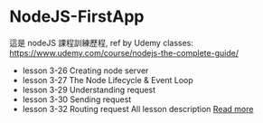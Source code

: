 # NodeJS-FirstApp
這是 nodeJS 課程訓練歷程, ref by Udemy classes: https://www.udemy.com/course/nodejs-the-complete-guide/
- lesson 3-26 Creating node server
- lesson 3-27 The Node Lifecycle & Event Loop
- lesson 3-29 Understanding request
- lesson 3-30 Sending request
- lesson 3-32 Routing request
All lesson description [Read more](https://extreme-amethyst-885.notion.site/understanding-the-basic-d2c890029de1430c935fc3309c878447?pvs=4)